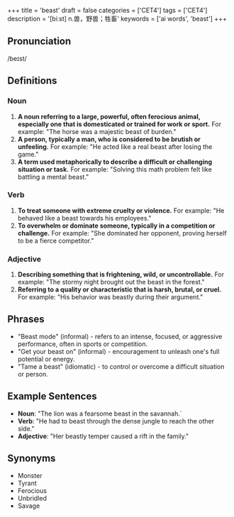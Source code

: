+++
title = 'beast'
draft = false
categories = ['CET4']
tags = ['CET4']
description = '[biːst] n.兽，野兽；牲畜'
keywords = ['ai words', 'beast']
+++

## Pronunciation
/beɪst/

## Definitions
### Noun
1. **A noun referring to a large, powerful, often ferocious animal, especially one that is domesticated or trained for work or sport.** For example: "The horse was a majestic beast of burden."
2. **A person, typically a man, who is considered to be brutish or unfeeling.** For example: "He acted like a real beast after losing the game."
3. **A term used metaphorically to describe a difficult or challenging situation or task.** For example: "Solving this math problem felt like battling a mental beast."

### Verb
1. **To treat someone with extreme cruelty or violence.** For example: "He behaved like a beast towards his employees."
2. **To overwhelm or dominate someone, typically in a competition or challenge.** For example: "She dominated her opponent, proving herself to be a fierce competitor."

### Adjective
1. **Describing something that is frightening, wild, or uncontrollable.** For example: "The stormy night brought out the beast in the forest."
2. **Referring to a quality or characteristic that is harsh, brutal, or cruel.** For example: "His behavior was beastly during their argument."

## Phrases
- "Beast mode" (informal) - refers to an intense, focused, or aggressive performance, often in sports or competition.
- "Get your beast on" (informal) - encouragement to unleash one's full potential or energy.
- "Tame a beast" (idiomatic) - to control or overcome a difficult situation or person.

## Example Sentences
- **Noun**: "The lion was a fearsome beast in the savannah.`
- **Verb**: "He had to beast through the dense jungle to reach the other side."
- **Adjective**: "Her beastly temper caused a rift in the family."

## Synonyms
- Monster
- Tyrant
- Ferocious
- Unbridled
- Savage
